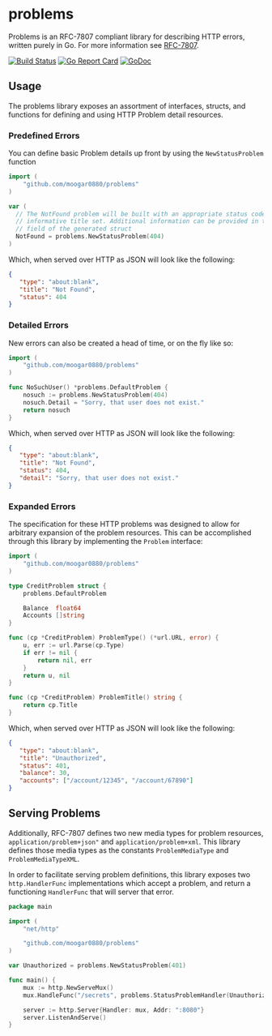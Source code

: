 # problems
Problems is an RFC-7807 compliant library for describing HTTP errors, written
purely in Go. For more information see [RFC-7807](https://tools.ietf.org/html/rfc7807).

[![Build Status](https://travis-ci.org/moogar0880/problems.svg?branch=master)](https://travis-ci.org/moogar0880/problems)
[![Go Report Card](https://goreportcard.com/badge/github.com/moogar0880/problems)](https://goreportcard.com/report/github.com/moogar0880/problems)
[![GoDoc](https://godoc.org/github.com/moogar0880/problems?status.svg)](https://godoc.org/github.com/moogar0880/problems)

## Usage
The problems library exposes an assortment of interfaces, structs, and functions
for defining and using HTTP Problem detail resources.

### Predefined Errors
You can define basic Problem details up front by using the `NewStatusProblem`
function

```go
import (
	"github.com/moogar0880/problems"
)

var (
  // The NotFound problem will be built with an appropriate status code and
  // informative title set. Additional information can be provided in the Detail
  // field of the generated struct
  NotFound = problems.NewStatusProblem(404)
)
```

Which, when served over HTTP as JSON will look like the following:

```json
{
   "type": "about:blank",
   "title": "Not Found",
   "status": 404
}
```

### Detailed Errors
New errors can also be created a head of time, or on the fly like so:

```go
import (
	"github.com/moogar0880/problems"
)

func NoSuchUser() *problems.DefaultProblem {
	nosuch := problems.NewStatusProblem(404)
	nosuch.Detail = "Sorry, that user does not exist."
	return nosuch
}
```

Which, when served over HTTP as JSON will look like the following:

```json
{
   "type": "about:blank",
   "title": "Not Found",
   "status": 404,
   "detail": "Sorry, that user does not exist."
}
```

### Expanded Errors
The specification for these HTTP problems was designed to allow for arbitrary
expansion of the problem resources. This can be accomplished through this
library by implementing the `Problem` interface:

```go
import (
	"github.com/moogar0880/problems"
)

type CreditProblem struct {
	problems.DefaultProblem

    Balance  float64
    Accounts []string
}

func (cp *CreditProblem) ProblemType() (*url.URL, error) {
	u, err := url.Parse(cp.Type)
	if err != nil {
		return nil, err
	}
	return u, nil
}

func (cp *CreditProblem) ProblemTitle() string {
	return cp.Title
}
```

Which, when served over HTTP as JSON will look like the following:

```json
{
   "type": "about:blank",
   "title": "Unauthorized",
   "status": 401,
   "balance": 30,
   "accounts": ["/account/12345", "/account/67890"]
}
```

## Serving Problems
Additionally, RFC-7807 defines two new media types for problem resources,
`application/problem+json"` and `application/problem+xml`. This library defines
those media types as the constants `ProblemMediaType` and
`ProblemMediaTypeXML`.

In order to facilitate serving problem definitions, this library exposes two
`http.HandlerFunc` implementations which accept a problem, and return a
functioning `HandlerFunc` that will server that error.

```go
package main

import (
	"net/http"

    "github.com/moogar0880/problems"
)

var Unauthorized = problems.NewStatusProblem(401)

func main() {
	mux := http.NewServeMux()
	mux.HandleFunc("/secrets", problems.StatusProblemHandler(Unauthorized))

	server := http.Server{Handler: mux, Addr: ":8080"}
	server.ListenAndServe()
}
```
